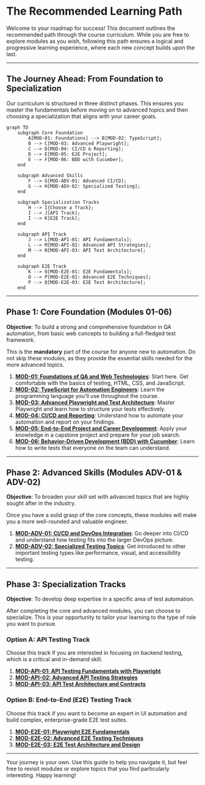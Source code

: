 # The Recommended Learning Path

Welcome to your roadmap for success! This document outlines the recommended path through the course curriculum. While you are free to explore modules as you wish, following this path ensures a logical and progressive learning experience, where each new concept builds upon the last.

---

## The Journey Ahead: From Foundation to Specialization

Our curriculum is structured in three distinct phases. This ensures you master the fundamentals before moving on to advanced topics and then choosing a specialization that aligns with your career goals.

```mermaid
graph TD
    subgraph Core Foundation
        A[MOD-01: Foundations] --> B[MOD-02: TypeScript];
        B --> C[MOD-03: Advanced Playwright];
        C --> D[MOD-04: CI/CD & Reporting];
        D --> E[MOD-05: E2E Project];
        E --> F[MOD-06: BDD with Cucumber];
    end

    subgraph Advanced Skills
        F --> G[MOD-ADV-01: Advanced CI/CD];
        G --> H[MOD-ADV-02: Specialized Testing];
    end

    subgraph Specialization Tracks
        H --> I{Choose a Track};
        I --> J[API Track];
        I --> K[E2E Track];
    end

    subgraph API Track
        J --> L[MOD-API-01: API Fundamentals];
        L --> M[MOD-API-02: Advanced API Strategies];
        M --> N[MOD-API-03: API Test Architecture];
    end

    subgraph E2E Track
        K --> O[MOD-E2E-01: E2E Fundamentals];
        O --> P[MOD-E2E-02: Advanced E2E Techniques];
        P --> Q[MOD-E2E-03: E2E Test Architecture];
    end
```

---

## Phase 1: Core Foundation (Modules 01-06)

**Objective**: To build a strong and comprehensive foundation in QA automation, from basic web concepts to building a full-fledged test framework.

This is the **mandatory** part of the course for anyone new to automation. Do not skip these modules, as they provide the essential skills needed for the more advanced topics.

1.  **[MOD-01: Foundations of QA and Web Technologies](./../MOD-01_Foundations/)**: Start here. Get comfortable with the basics of testing, HTML, CSS, and JavaScript.
2.  **[MOD-02: TypeScript for Automation Engineers](./../MOD-02_TypeScript_for_Automation/)**: Learn the programming language you'll use throughout the course.
3.  **[MOD-03: Advanced Playwright and Test Architecture](./../MOD-03_Advanced_Playwright_and_Test_Architecture/)**: Master Playwright and learn how to structure your tests effectively.
4.  **[MOD-04: CI/CD and Reporting](./../MOD-04_CI_CD_and_Reporting/)**: Understand how to automate your automation and report on your findings.
5.  **[MOD-05: End-to-End Project and Career Development](./../MOD-05_End_to_End_Project_and_Career_Development/)**: Apply your knowledge in a capstone project and prepare for your job search.
6.  **[MOD-06: Behavior-Driven Development (BDD) with Cucumber](./../MOD-06_Behavior_Driven_Development_BDD_with_Cucumber/)**: Learn how to write tests that everyone on the team can understand.

---

## Phase 2: Advanced Skills (Modules ADV-01 & ADV-02)

**Objective**: To broaden your skill set with advanced topics that are highly sought after in the industry.

Once you have a solid grasp of the core concepts, these modules will make you a more well-rounded and valuable engineer.

1.  **[MOD-ADV-01: CI/CD and DevOps Integration](./../MOD-ADV-01_CI_CD_and_DevOps_Integration/)**: Go deeper into CI/CD and understand how testing fits into the larger DevOps picture.
2.  **[MOD-ADV-02: Specialized Testing Topics](./../MOD-ADV-02_Specialized_Testing_Topics/)**: Get introduced to other important testing types like performance, visual, and accessibility testing.

---

## Phase 3: Specialization Tracks

**Objective**: To develop deep expertise in a specific area of test automation.

After completing the core and advanced modules, you can choose to specialize. This is your opportunity to tailor your learning to the type of role you want to pursue.

### Option A: API Testing Track

Choose this track if you are interested in focusing on backend testing, which is a critical and in-demand skill.

1.  **[MOD-API-01: API Testing Fundamentals with Playwright](./../MOD-API-01_API_Testing_Fundamentals_with_Playwright/)**
2.  **[MOD-API-02: Advanced API Testing Strategies](./../MOD-API-02_Advanced_API_Testing_Strategies/)**
3.  **[MOD-API-03: API Test Architecture and Contracts](./../MOD-API-03_API_Test_Architecture_and_Contracts/)**

### Option B: End-to-End (E2E) Testing Track

Choose this track if you want to become an expert in UI automation and build complex, enterprise-grade E2E test suites.

1.  **[MOD-E2E-01: Playwright E2E Fundamentals](./../MOD-E2E-01_Playwright_E2E_Fundamentals/)**
2.  **[MOD-E2E-02: Advanced E2E Testing Techniques](./../MOD-E2E-02_Advanced_E2E_Testing_Techniques/)**
3.  **[MOD-E2E-03: E2E Test Architecture and Design](./../MOD-E2E-03_E2E_Test_Architecture_and_Design/)**

---

Your journey is your own. Use this guide to help you navigate it, but feel free to revisit modules or explore topics that you find particularly interesting. Happy learning!